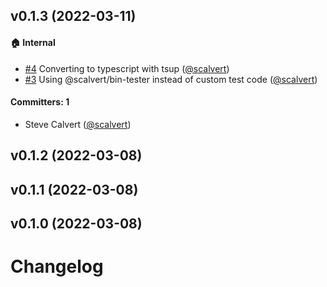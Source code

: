
## v0.1.3 (2022-03-11)

#### :house: Internal
* [#4](https://github.com/scalvert/stylelint-formatter-sonarqube/pull/4) Converting to typescript with tsup ([@scalvert](https://github.com/scalvert))
* [#3](https://github.com/scalvert/stylelint-formatter-sonarqube/pull/3) Using @scalvert/bin-tester instead of custom test code ([@scalvert](https://github.com/scalvert))

#### Committers: 1
- Steve Calvert ([@scalvert](https://github.com/scalvert))


## v0.1.2 (2022-03-08)


## v0.1.1 (2022-03-08)


## v0.1.0 (2022-03-08)


# Changelog
